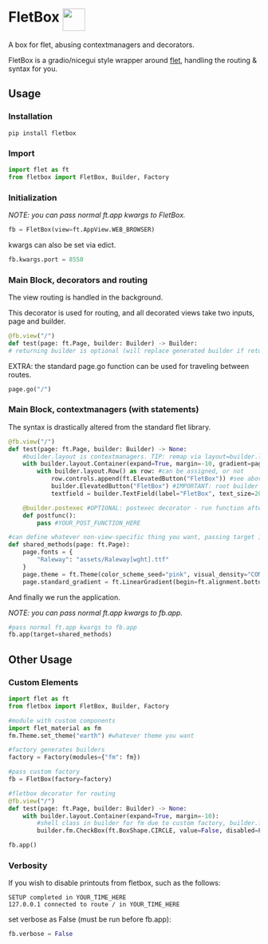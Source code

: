 # FletBox <img src=https://openclipart.org/download/183014 height=45 align=top>
A box for flet, abusing contextmanagers and decorators.

FletBox is a gradio/nicegui style wrapper around [flet](https://flet.dev/), handling the routing & syntax for you.

## Usage

### Installation
```
pip install fletbox
```

### Import
```python
import flet as ft
from fletbox import FletBox, Builder, Factory
```

### Initialization
*NOTE: you can pass normal ft.app kwargs to FletBox.*
```python
fb = FletBox(view=ft.AppView.WEB_BROWSER)
```
kwargs can also be set via edict.
```python
fb.kwargs.port = 8550
```

### Main Block, decorators and routing
The view routing is handled in the background.

This decorator is used for routing, and all decorated views take two inputs, page and builder.
```python
@fb.view("/")
def test(page: ft.Page, builder: Builder) -> Builder:
# returning builder is optional (will replace generated builder if returned).
```

EXTRA: the standard page.go function can be used for traveling between routes.
```python
page.go("/")
```

### Main Block, contextmanagers (with statements)
The syntax is drastically altered from the standard flet library.

```python
@fb.view("/")
def test(page: ft.Page, builder: Builder) -> None:
    #builder.layout is contextmanagers. TIP: remap via layout=builder.layout
    with builder.layout.Container(expand=True, margin=-10, gradient=page.standard_gradient): #can used stored attributes using "page" as a shared storage
        with builder.layout.Row() as row: #can be assigned, or not
            row.controls.append(ft.ElevatedButton("FletBox")) #see above
            builder.ElevatedButton("FletBox") #IMPORTANT: root builder attrs are used for creating deepest control (not layout)
            textfield = builder.TextField(label="FletBox", text_size=20) #can be assigned, or not - for modification/reads

    @builder.postexec #OPTIONAL: postexec decorator - run function after view load
    def postfunc():
        pass #YOUR_POST_FUNCTION_HERE

#can define whatever non-view-specific thing you want, passing target is optional
def shared_methods(page: ft.Page):
    page.fonts = {
        "Raleway": "assets/Raleway[wght].ttf"
    }
    page.theme = ft.Theme(color_scheme_seed="pink", visual_density="COMFORTABLE", font_family="Raleway")
    page.standard_gradient = ft.LinearGradient(begin=ft.alignment.bottom_left, end=ft.alignment.top_right, colors=["#F7C35A", "#FBAFAB"])
```

And finally we run the application.

*NOTE: you can pass normal ft.app kwargs to fb.app.*
```python
#pass normal ft.app kwargs to fb.app
fb.app(target=shared_methods)
```

## Other Usage
### Custom Elements
```python
import flet as ft
from fletbox import FletBox, Builder, Factory

#module with custom components
import flet_material as fm
fm.Theme.set_theme("earth") #whatever theme you want

#factory generates builders
factory = Factory(modules={"fm": fm})

#pass custom factory
fb = FletBox(factory=factory)

#fletbox decorator for routing
@fb.view("/")
def test(page: ft.Page, builder: Builder) -> None:
    with builder.layout.Container(expand=True, margin=-10):
        #shell class in builder for fm due to custom factory, builder.fm.layout also exists
        builder.fm.CheckBox(ft.BoxShape.CIRCLE, value=False, disabled=False)

fb.app()
```

### Verbosity
If you wish to disable printouts from fletbox, such as the follows:
```
SETUP completed in YOUR_TIME_HERE
127.0.0.1 connected to route / in YOUR_TIME_HERE
```
set verbose as False (must be run before fb.app):
```python
fb.verbose = False
```
